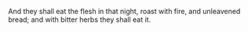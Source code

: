 And they shall eat the flesh in that night, roast with fire, and unleavened bread; and with bitter herbs they shall eat it.

